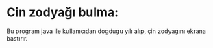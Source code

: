 # Cin zodyağı bulma:
Bu program java ile kullanıcıdan dogdugu yılı alıp, çin zodyagını ekrana bastırır.